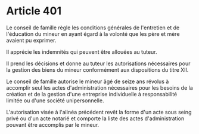 # Article 401

<p>Le conseil de famille règle les conditions générales de l'entretien et de l'éducation du mineur en ayant égard à la volonté que les père et mère avaient pu exprimer. </p><p>Il apprécie les indemnités qui peuvent être allouées au tuteur. </p><p>Il prend les décisions et donne au tuteur les autorisations nécessaires pour la gestion des biens du mineur conformément aux dispositions du titre XII. </p><p>Le conseil de famille autorise le mineur âgé de seize ans révolus à accomplir seul les actes d'administration nécessaires pour les besoins de la création et de la gestion d'une entreprise individuelle à responsabilité limitée ou d'une société unipersonnelle. </p><p>L'autorisation visée à l'alinéa précédent revêt la forme d'un acte sous seing privé ou d'un acte notarié et comporte la liste des actes d'administration pouvant être accomplis par le mineur.</p>